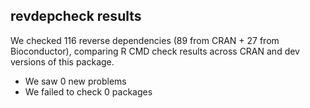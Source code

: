 ## revdepcheck results

We checked 116 reverse dependencies (89 from CRAN + 27 from Bioconductor), comparing R CMD check results across CRAN and dev versions of this package.

 * We saw 0 new problems
 * We failed to check 0 packages

